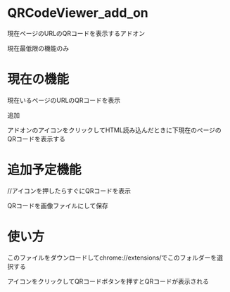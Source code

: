 # QRCodeViewer_add_on

現在ページのURLのQRコードを表示するアドオン

現在最低限の機能のみ

# 現在の機能

現在いるページのURLのQRコードを表示

追加

アドオンのアイコンをクリックしてHTML読み込んだときに下現在のページのQRコードを表示する

# 追加予定機能

//アイコンを押したらすぐにQRコードを表示

QRコードを画像ファイルにして保存

# 使い方

このファイルをダウンロードしてchrome://extensions/でこのフォルダーを選択する

アイコンをクリックしてQRコードボタンを押すとQRコードが表示される